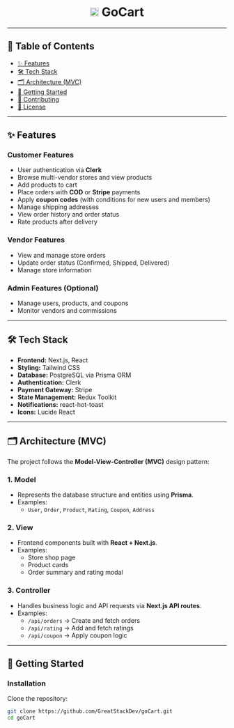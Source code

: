 <div align="center">
  <h1><img src="https://gocartshop.in/favicon.ico" width="20" height="20" alt="GoCart Favicon">
   GoCart</h1>

</div>

---

## 📖 Table of Contents

- [✨ Features](#-features)
- [🛠️ Tech Stack](#-tech-stack)
- [🗂️ Architecture (MVC)](#-architecture-mvc)
- [🚀 Getting Started](#-getting-started)
- [🤝 Contributing](#-contributing)
- [📜 License](#-license)

---

## ✨ Features

### Customer Features
- User authentication via **Clerk**
- Browse multi-vendor stores and view products
- Add products to cart
- Place orders with **COD** or **Stripe** payments
- Apply **coupon codes** (with conditions for new users and members)
- Manage shipping addresses
- View order history and order status
- Rate products after delivery

### Vendor Features
- View and manage store orders
- Update order status (Confirmed, Shipped, Delivered)
- Manage store information

### Admin Features (Optional)
- Manage users, products, and coupons
- Monitor vendors and commissions

---

## 🛠️ Tech Stack

- **Frontend:** Next.js, React
- **Styling:** Tailwind CSS
- **Database:** PostgreSQL via Prisma ORM
- **Authentication:** Clerk
- **Payment Gateway:** Stripe
- **State Management:** Redux Toolkit
- **Notifications:** react-hot-toast
- **Icons:** Lucide React

---

## 🗂️ Architecture (MVC)

The project follows the **Model-View-Controller (MVC)** design pattern:

### 1. Model
- Represents the database structure and entities using **Prisma**.
- Examples:
  - `User`, `Order`, `Product`, `Rating`, `Coupon`, `Address`

### 2. View
- Frontend components built with **React + Next.js**.
- Examples:
  - Store shop page
  - Product cards
  - Order summary and rating modal

### 3. Controller
- Handles business logic and API requests via **Next.js API routes**.
- Examples:
  - `/api/orders` → Create and fetch orders
  - `/api/rating` → Add and fetch ratings
  - `/api/coupon` → Apply coupon logic

---

## 🚀 Getting Started

### Installation
Clone the repository:
```bash
git clone https://github.com/GreatStackDev/goCart.git
cd goCart


